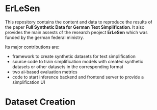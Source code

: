 # ErLeSen

This repository contains the content and data to reproduce the results of the paper 
**Full Synthetic Data for German Text Simplification**. It also provides the main assests of the research peoject
**ErLeSen** which was funded by the german federal ministry.

Its major contributions are:
- framework to create synthetic datasets for text simplification
- source code to train simplification models with created synthetic datasets or other datasets in the corresponding format
- two ai-based evaluation metrics
- code to start inference backend and frontend server to provide a simplification UI

# Dataset Creation

